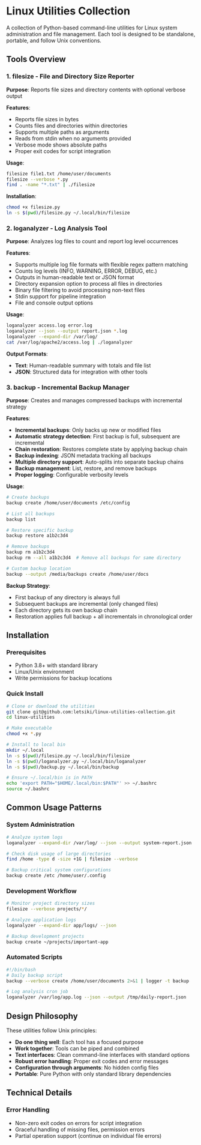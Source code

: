 # Linux Utilities Collection

A collection of Python-based command-line utilities for Linux system administration and file management. Each tool is designed to be standalone, portable, and follow Unix conventions.

## Tools Overview

### 1. filesize - File and Directory Size Reporter
**Purpose**: Reports file sizes and directory contents with optional verbose output

**Features**:
- Reports file sizes in bytes
- Counts files and directories within directories  
- Supports multiple paths as arguments
- Reads from stdin when no arguments provided
- Verbose mode shows absolute paths
- Proper exit codes for script integration

**Usage**:
```bash
filesize file1.txt /home/user/documents
filesize --verbose *.py
find . -name "*.txt" | ./filesize
```

**Installation**:
```bash
chmod +x filesize.py
ln -s $(pwd)/filesize.py ~/.local/bin/filesize
```

### 2. loganalyzer - Log Analysis Tool
**Purpose**: Analyzes log files to count and report log level occurrences

**Features**:
- Supports multiple log file formats with flexible regex pattern matching
- Counts log levels (INFO, WARNING, ERROR, DEBUG, etc.)
- Outputs in human-readable text or JSON format
- Directory expansion option to process all files in directories
- Binary file filtering to avoid processing non-text files
- Stdin support for pipeline integration
- File and console output options

**Usage**:
```bash
loganalyzer access.log error.log
loganalyzer --json --output report.json *.log
loganalyzer --expand-dir /var/log/
cat /var/log/apache2/access.log | ./loganalyzer
```

**Output Formats**:
- **Text**: Human-readable summary with totals and file list
- **JSON**: Structured data for integration with other tools

### 3. backup - Incremental Backup Manager
**Purpose**: Creates and manages compressed backups with incremental strategy

**Features**:
- **Incremental backups**: Only backs up new or modified files
- **Automatic strategy detection**: First backup is full, subsequent are incremental
- **Chain restoration**: Restores complete state by applying backup chain
- **Backup indexing**: JSON metadata tracking all backups
- **Multiple directory support**: Auto-splits into separate backup chains
- **Backup management**: List, restore, and remove backups
- **Proper logging**: Configurable verbosity levels

**Usage**:
```bash
# Create backups
backup create /home/user/documents /etc/config

# List all backups
backup list

# Restore specific backup
backup restore a1b2c3d4

# Remove backups
backup rm a1b2c3d4
backup rm --all a1b2c3d4  # Remove all backups for same directory

# Custom backup location
backup --output /media/backups create /home/user/docs
```

**Backup Strategy**:
- First backup of any directory is always full
- Subsequent backups are incremental (only changed files)
- Each directory gets its own backup chain
- Restoration applies full backup + all incrementals in chronological order

## Installation

### Prerequisites
- Python 3.8+ with standard library
- Linux/Unix environment
- Write permissions for backup locations

### Quick Install
```bash
# Clone or download the utilities
git clone git@github.com:letsiki/linux-utilities-collection.git
cd linux-utilities

# Make executable
chmod +x *.py

# Install to local bin
mkdir ~/.local
ln -s $(pwd)/filesize.py ~/.local/bin/filesize
ln -s $(pwd)/loganalyzer.py ~/.local/bin/loganalyzer  
ln -s $(pwd)/backup.py ~/.local/bin/backup

# Ensure ~/.local/bin is in PATH
echo 'export PATH="$HOME/.local/bin:$PATH"' >> ~/.bashrc
source ~/.bashrc
```

## Common Usage Patterns

### System Administration
```bash
# Analyze system logs
loganalyzer --expand-dir /var/log/ --json --output system-report.json

# Check disk usage of large directories
find /home -type d -size +1G | filesize --verbose

# Backup critical system configurations
backup create /etc /home/user/.config
```

### Development Workflow
```bash
# Monitor project directory sizes
filesize --verbose projects/*/

# Analyze application logs
loganalyzer --expand-dir app/logs/ --json

# Backup development projects
backup create ~/projects/important-app
```

### Automated Scripts
```bash
#!/bin/bash
# Daily backup script
backup --verbose create /home/user/documents 2>&1 | logger -t backup

# Log analysis cron job  
loganalyzer /var/log/app.log --json --output /tmp/daily-report.json
```

## Design Philosophy

These utilities follow Unix principles:

- **Do one thing well**: Each tool has a focused purpose
- **Work together**: Tools can be piped and combined
- **Text interfaces**: Clean command-line interfaces with standard options
- **Robust error handling**: Proper exit codes and error messages
- **Configuration through arguments**: No hidden config files
- **Portable**: Pure Python with only standard library dependencies

## Technical Details

### Error Handling
- Non-zero exit codes on errors for script integration
- Graceful handling of missing files, permission errors
- Partial operation support (continue on individual file errors)
